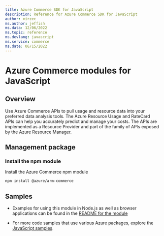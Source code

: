 ```yaml
---
title: Azure Commerce SDK for JavaScript
description: Reference for Azure Commerce SDK for JavaScript
author: xirzec
ms.author: jeffish
ms.data: 12/06/2022
ms.topic: reference
ms.devlang: javascript
ms.service: commerce
ms.date: 06/15/2022
---
```

# Azure Commerce modules for JavaScript

## Overview

Use Azure Commerce APIs to pull usage and resource data into your preferred data analysis tools. The Azure Resource Usage and RateCard APIs can help you accurately predict and manage your costs. The APIs are implemented as a Resource Provider and part of the family of APIs exposed by the Azure Resource Manager.

## Management package

### Install the npm module

Install the Azure Commerce npm module

```bash
npm install @azure/arm-commerce
```

## Samples

* Examples for using this module in Node.js as well as browser applications can be found in the [README for the module](https://www.npmjs.com/package/@azure/arm-commerce)

* For more code samples that use various Azure packages, explore the [JavaScript samples](https://docs.microsoft.com/samples/browse/?languages=javascript).